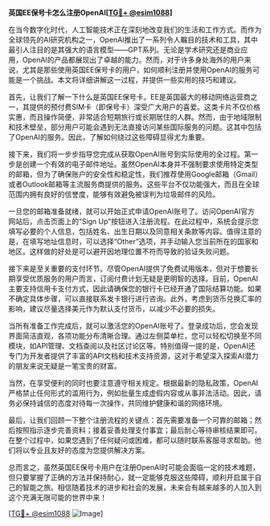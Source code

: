 **英国EE保号卡怎么注册OpenAI[[TG💪+ @esim1088](https://t.me/s/esim1088)]**

在当今数字化时代，人工智能技术正在深刻地改变我们的生活和工作方式。而作为全球领先的AI研究机构之一，OpenAI推出了一系列令人瞩目的技术和工具，其中最引人注目的是其强大的语言模型——GPT系列。无论是学术研究还是商业应用，OpenAI的产品都展现出了卓越的能力。然而，对于许多身处海外的用户来说，尤其是那些使用英国EE保号卡的用户，如何顺利注册并使用OpenAI的服务可能是一个挑战。本文将详细讲解这一过程，并提供一些实用的技巧和建议。

首先，让我们了解一下什么是英国EE保号卡。EE是英国最大的移动网络运营商之一，其提供的预付费SIM卡（即保号卡）深受广大用户的喜爱。这类卡片不仅价格实惠，而且操作简便，非常适合短期旅行或长期居住的人群。然而，由于地域限制和技术壁垒，部分用户可能会遇到无法直接访问某些国际服务的问题。这其中包括了OpenAI的服务。因此，了解如何绕过这些障碍显得尤为重要。

接下来，我们将一步步指导您完成从获取OpenAI账号到实际使用的全过程。第一步是创建一个有效的电子邮件地址。虽然OpenAI本身并不强制要求使用特定类型的邮箱，但为了确保账户的安全性和稳定性，我们推荐使用Google邮箱（Gmail）或者Outlook邮箱等主流服务商提供的服务。这些平台不仅功能强大，而且在全球范围内拥有良好的信誉度，能够有效避免被误判为垃圾邮件的风险。

一旦您的邮箱准备就绪，就可以开始正式申请OpenAI账号了。访问OpenAI官方网站后，点击页面上的“Sign Up”按钮进入注册流程。在此过程中，系统会提示您填写必要的个人信息，包括姓名、出生日期以及同意相关条款等内容。值得注意的是，在填写地址信息时，可以选择“Other”选项，并手动输入您当前所在的国家和地区。这样做的好处是可以避开因地理位置不符而导致的验证失败问题。

接下来是至关重要的支付环节。尽管OpenAI提供了免费试用版本，但对于想要长期享受优质服务的用户而言，订阅付费计划无疑是更明智的选择。目前，OpenAI主要支持信用卡支付方式，因此请确保您的银行卡已经开通了国际结算功能。如果不确定具体步骤，可以直接联系发卡银行进行咨询。此外，考虑到货币兑换汇率的影响，建议尽量选择美元作为默认支付货币，以减少不必要的损失。

当所有准备工作完成后，就可以激活您的OpenAI账号了。登录成功后，您会发现界面简洁直观，各项功能分布清晰合理。通过左侧菜单栏，您可以轻松切换至不同模块，如API管理、文档查阅以及社区讨论区等。特别值得一提的是，OpenAI还专门为开发者提供了丰富的API文档和技术支持资源，这对于希望深入探索AI潜力的朋友来说无疑是一笔宝贵的财富。

当然，在享受便利的同时也要注意遵守相关规定。根据最新的隐私政策，OpenAI严格禁止任何形式的滥用行为，例如批量生成虚假内容或从事非法活动。因此，请务必保持诚信的态度对待每一次操作，共同维护健康和谐的网络环境。

最后，让我们回顾一下整个注册流程的关键点：首先需要准备一个可靠的邮箱；然后按照指示逐步完善资料；接着妥善处理支付事宜；最后耐心等待审核结果即可。在整个过程中，如果您遇到了任何疑问或困难，都可以随时联系客服寻求帮助。他们将以专业且友好的态度为您提供解决方案。

总而言之，虽然英国EE保号卡用户在注册OpenAI时可能会面临一定的技术难题，但只要掌握了正确的方法并保持耐心，就一定能够克服这些障碍，顺利开启属于自己的智能之旅。相信随着技术的进步和社会的发展，未来会有越来越多的人加入到这个充满无限可能的世界中来！

[[TG💪+ @esim1088](https://t.me/s/esim1088) ![Image](https://i.postimg.cc/4NQfJmqS/Snipaste-2025-05-13-00-14-12.png)]